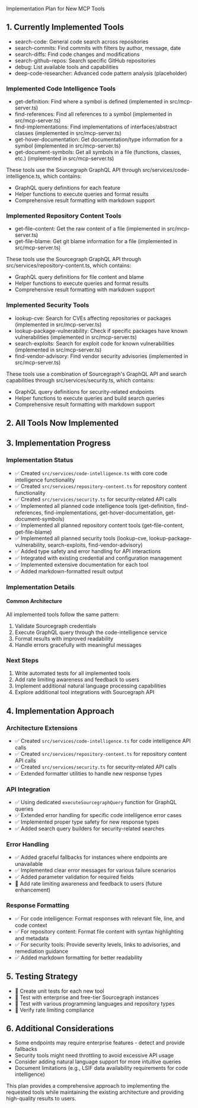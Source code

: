 Implementation Plan for New MCP Tools

## 1. Currently Implemented Tools
- search-code: General code search across repositories
- search-commits: Find commits with filters by author, message, date
- search-diffs: Find code changes and modifications
- search-github-repos: Search specific GitHub repositories
- debug: List available tools and capabilities
- deep-code-researcher: Advanced code pattern analysis (placeholder)

### Implemented Code Intelligence Tools
- get-definition: Find where a symbol is defined (implemented in src/mcp-server.ts)
- find-references: Find all references to a symbol (implemented in src/mcp-server.ts)
- find-implementations: Find implementations of interfaces/abstract classes (implemented in src/mcp-server.ts)
- get-hover-documentation: Get documentation/type information for a symbol (implemented in src/mcp-server.ts)
- get-document-symbols: Get all symbols in a file (functions, classes, etc.) (implemented in src/mcp-server.ts)

These tools use the Sourcegraph GraphQL API through src/services/code-intelligence.ts, which contains:
- GraphQL query definitions for each feature
- Helper functions to execute queries and format results
- Comprehensive result formatting with markdown support

### Implemented Repository Content Tools

- get-file-content: Get the raw content of a file (implemented in src/mcp-server.ts)
- get-file-blame: Get git blame information for a file (implemented in src/mcp-server.ts)

These tools use the Sourcegraph GraphQL API through src/services/repository-content.ts, which contains:
- GraphQL query definitions for file content and blame
- Helper functions to execute queries and format results
- Comprehensive result formatting with markdown support

### Implemented Security Tools

- lookup-cve: Search for CVEs affecting repositories or packages (implemented in src/mcp-server.ts)
- lookup-package-vulnerability: Check if specific packages have known vulnerabilities (implemented in src/mcp-server.ts)
- search-exploits: Search for exploit code for known vulnerabilities (implemented in src/mcp-server.ts)
- find-vendor-advisory: Find vendor security advisories (implemented in src/mcp-server.ts)

These tools use a combination of Sourcegraph's GraphQL API and search capabilities through src/services/security.ts, which contains:
- GraphQL query definitions for security-related endpoints
- Helper functions to execute queries and build search queries
- Comprehensive result formatting with markdown support

## 2. All Tools Now Implemented
## 3. Implementation Progress

### Implementation Status
- ✅ Created `src/services/code-intelligence.ts` with core code intelligence functionality
- ✅ Created `src/services/repository-content.ts` for repository content functionality
- ✅ Created `src/services/security.ts` for security-related API calls
- ✅ Implemented all planned code intelligence tools (get-definition, find-references, find-implementations, get-hover-documentation, get-document-symbols)
- ✅ Implemented all planned repository content tools (get-file-content, get-file-blame)
- ✅ Implemented all planned security tools (lookup-cve, lookup-package-vulnerability, search-exploits, find-vendor-advisory)
- ✅ Added type safety and error handling for API interactions
- ✅ Integrated with existing credential and configuration management
- ✅ Implemented extensive documentation for each tool
- ✅ Added markdown-formatted result output

### Implementation Details

#### Common Architecture
All implemented tools follow the same pattern:
1. Validate Sourcegraph credentials
2. Execute GraphQL query through the code-intelligence service
3. Format results with improved readability
4. Handle errors gracefully with meaningful messages

### Next Steps
1. Write automated tests for all implemented tools
2. Add rate limiting awareness and feedback to users
3. Implement additional natural language processing capabilities
4. Explore additional tool integrations with Sourcegraph API

## 4. Implementation Approach

### Architecture Extensions
- ✅ Created `src/services/code-intelligence.ts` for code intelligence API calls
- ✅ Created `src/services/repository-content.ts` for repository content API calls
- ✅ Created `src/services/security.ts` for security-related API calls
- ✅ Extended formatter utilities to handle new response types

### API Integration
- ✅ Using dedicated `executeSourcegraphQuery` function for GraphQL queries
- ✅ Extended error handling for specific code intelligence error cases
- ✅ Implemented proper type safety for new response types
- ✅ Added search query builders for security-related searches

### Error Handling
- ✅ Added graceful fallbacks for instances where endpoints are unavailable
- ✅ Implemented clear error messages for various failure scenarios
- ✅ Added parameter validation for required fields
- 🔲 Add rate limiting awareness and feedback to users (future enhancement)

### Response Formatting
- ✅ For code intelligence: Format responses with relevant file, line, and code context
- ✅ For repository content: Format file content with syntax highlighting and metadata
- ✅ For security tools: Provide severity levels, links to advisories, and remediation guidance
- ✅ Added markdown formatting for better readability

## 5. Testing Strategy
- 🔲 Create unit tests for each new tool
- 🔲 Test with enterprise and free-tier Sourcegraph instances
- 🔲 Test with various programming languages and repository types
- 🔲 Verify rate limiting compliance

## 6. Additional Considerations
- Some endpoints may require enterprise features - detect and provide fallbacks
- Security tools might need throttling to avoid excessive API usage
- Consider adding natural language support for more intuitive queries
- Document limitations (e.g., LSIF data availability requirements for code intelligence)

This plan provides a comprehensive approach to implementing the requested tools while maintaining the existing architecture and providing high-quality results to users.